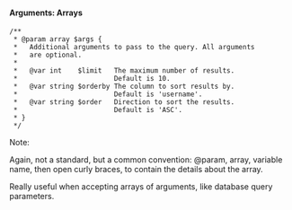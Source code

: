 #### Arguments: Arrays

```
/**
 * @param array $args {
 *   Additional arguments to pass to the query. All arguments
 *   are optional.
 *
 *   @var int    $limit   The maximum number of results.
 *                        Default is 10.
 *   @var string $orderby The column to sort results by.
 *                        Default is 'username'.
 *   @var string $order   Direction to sort the results.
 *                        Default is 'ASC'.
 * }
 */
```

Note:

Again, not a standard, but a common convention: @param, array, variable name, then open curly braces, to contain the details about the array.

Really useful when accepting arrays of arguments, like database query parameters.
